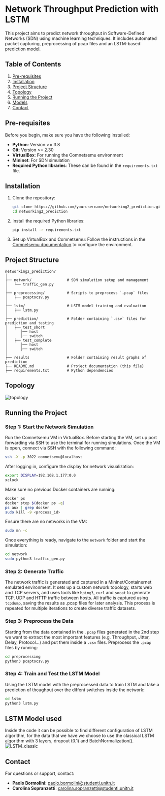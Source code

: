 
# Network Throughput Prediction with LSTM

This project aims to predict network throughput in Software-Defined Networks (SDN) using machine learning techniques. It includes automated packet capturing, preprocessing of pcap files and an LSTM-based prediction model.

## Table of Contents
1. [Pre-requisites](#prerequisites)
2. [Installation](#installation)
3. [Project Structure](#project-structure)
4. [Topology](#topology)
5. [Running the Project](#running-the-project)
6. [Models](#models)
7. [Contact](#contact)

## Pre-requisites

Before you begin, make sure you have the following installed:

- **Python**: Version >= 3.8
- **Git**: Version >= 2.30
- **VirtualBox**: For running the Comnetsemu environment
- **Mininet**: For SDN simulation
- **Required Python libraries**: These can be found in the `requirements.txt` file.

## Installation

1. Clone the repository:
   ```bash
   git clone https://github.com/yourusername/networking2_prediction.git
   cd networking2_prediction
   ```

2. Install the required Python libraries:
   ```bash
   pip install -r requirements.txt
   ```

3. Set up VirtualBox and Comnetsemu:
   Follow the instructions in the [Comnetsemu documentation](https://www.comnetsemu.com) to configure the environment.

## Project Structure

```plaintext
networking2_prediction/
│
├── network/                # SDN simulation setup and management
│   └── traffic_gen.py
│
├── preprocessing/          # Scripts to preprocess `.pcap` files
│   ├── pcaptocsv.py
│
├── lstm/                   # LSTM model training and evaluation
│   ├── lstm.py
│
├── prediction/             # Folder containing `.csv` files for prediction and testing
│   ├── test_short
│      ├── host
│      ├── switch
│   ├── test_complete
│      ├── host
│      ├── switch
│
├── results                 # Folder containing result graphs of prediction
├── README.md               # Project documentation (this file)
├── requirements.txt        # Python dependencies
```

## Topology
![topology](https://github.com/user-attachments/assets/b78213d1-1163-4db4-8ecd-9e10a604a90c)

## Running the Project

### Step 1: Start the Network Simulation
Run the Comnetsemu VM in VirtualBox. Before starting the VM, set up port forwarding via SSH to use the terminal for running simulations. Once the VM is open, connect via SSH with the following command:
```bash
ssh -X -p 3022 comnetsemu@localhost
```
After logging in, configure the display for network visualization:
```bash
export DISPLAY=192.168.1.177:0.0
xclock
```

Make sure no previous Docker containers are running:
```bash
docker ps
docker stop $(docker ps -q)
ps aux | grep docker
sudo kill -9 <process_id>
```

Ensure there are no networks in the VM:
```bash
sudo mn -c
```

Once everything is ready, navigate to the `network` folder and start the simulation:
```bash
cd network
sudo python3 traffic_gen.py
```

### Step 2: Generate Traffic
The network traffic is generated and captured in a Mininet/Containernet emulated environment. It sets up a custom network topology, starts web and TCP servers, and uses tools like `hping3`, `curl` and `socat` to generate TCP, UDP and HTTP traffic between hosts. All traffic is captured using `tcpdump`, saving the results as .pcap files for later analysis. This process is repeated for multiple iterations to create diverse traffic datasets.

### Step 3: Preprocess the Data
Starting from the data contained in the `.pcap` files generated in the 2nd step we want to extract the most important features (e.g. Throughput, Jitter, Delay, Protocol...) and put them inside a `.csv` files. 
Preprocess the `.pcap` files by running:
```bash
cd preprocessing
python3 pcaptocsv.py
```

### Step 4: Train and Test the LSTM Model
Using the LSTM model with the preprocessed data to train LSTM and take a prediction of thoughput over the diffent switches inside the network:
```bash
cd lstm
python3 lstm.py
```

## LSTM Model used
Inside the code it can be possible to find different configuration of LSTM algorithm, for the data that we have we choose to use the classical LSTM algorithm with 3 layers, dropout (0.1) and BatchNormalization().
![LSTM_classic](https://github.com/user-attachments/assets/96c2fce7-8a58-4c88-b198-f1c68a62dc2a)
## Contact

For questions or support, contact:
- **Paolo Bormolini**: paolo.bormolini@studenti.unitn.it
- **Carolina Sopranzetti**: carolina.sopranzetti@studenti.unitn.it

